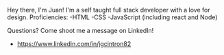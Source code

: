 Hey there, I'm Juan!
I'm a self taught full stack 
developer with a love for design.
Proficiencies:
-HTML
-CSS
-JavaScript (including react and Node)

Questions? Come shoot me a message on
LinkedIn!
- https://www.linkedin.com/in/jgcintron82
